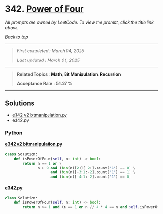 # 342. [Power of Four](<https://leetcode.com/problems/power-of-four>)

*All prompts are owned by LeetCode. To view the prompt, click the title link above.*

*[Back to top](<../README.md>)*

------

> *First completed : March 04, 2025*
>
> *Last updated : March 04, 2025*

------

> **Related Topics** : **[Math](<by_topic/Math.md>), [Bit Manipulation](<by_topic/Bit Manipulation.md>), [Recursion](<by_topic/Recursion.md>)**
>
> **Acceptance Rate** : **51.27 %**

------

## Solutions

- [e342 v2 bitmanipulation.py](<../my-submissions/e342 v2 bitmanipulation.py>)
- [e342.py](<../my-submissions/e342.py>)
### Python
#### [e342 v2 bitmanipulation.py](<../my-submissions/e342 v2 bitmanipulation.py>)
```Python
class Solution:
    def isPowerOfFour(self, n: int) -> bool:
        return n == 1 or \
               n > 0 and (bin(n)[2:][-2:].count('1') == 0) \
                     and (bin(n)[-3:1:-2].count('1') == 1) \
                     and (bin(n)[-4:1:-2].count('1') == 0)
```

#### [e342.py](<../my-submissions/e342.py>)
```Python
class Solution:
    def isPowerOfFour(self, n: int) -> bool:
        return n >= 1 and (n == 1 or n // 4 * 4 == n and self.isPowerOfFour(n // 4))
```

